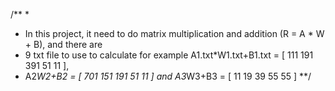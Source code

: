 /**
*
* In this project, it need to do matrix multiplication and addition (R = A * W + B), and there are 
* 9 txt file to use to calculate for example A1.txt*W1.txt+B1.txt = [ 111  191  391  51  11 ],
* A2*W2+B2 = [ 701  151  191   51  11 ] and A3*W3+B3 = [ 11  19  39  55  55 ]
**/
